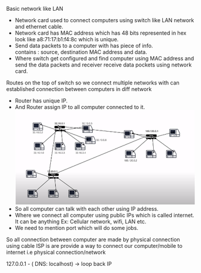 Basic network like LAN
- Network card used to connect computers using switch like LAN network and ethernet cable.
- Network card has MAC address which has 48 bits represented in hex look like a8:71:17:b1:f4:8c which is unique. 
- Send data packets to a computer with has piece of info.  
  contains : source, destination MAC address and data. 
- Where switch get configured and find computer using MAC address and send the data packets and receiver receive data pockets using network card.

Routes on the top of switch so we connect multiple networks with can established connection between computers in diff network
 - Router has unique IP.
 - And Router assign IP to all computer connected to it. 
 ![alt text](https://github.com/ManjuRamu/node-library/blob/main/public/git/images/router_network.PNG?raw=true)
 - So all computer can talk with each other using IP address.
 - Where we connect all computer using public IPs which is called internet. It can be anything
   Ex: Cellular network, wifi, LAN etc.
 - We need to mention port which will do some jobs. 

So all connection between computer are made by physical connection using cable 
ISP is are provide a way to connect our computer/mobile to internet i.e physical connection/network

127.0.0.1 - ( DNS: localhost) -> loop back IP